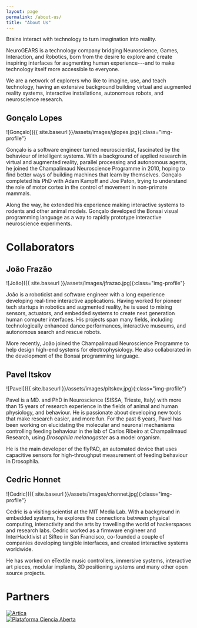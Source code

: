 ```yaml
---
layout: page
permalink: /about-us/
title: "About Us"
---
```


Brains interact with technology to turn imagination into reality.

NeuroGEARS is a technology company bridging Neuroscience, Games, Interaction, and Robotics, born from the desire to explore and create inspiring interfaces for augmenting human experience---and to make technology itself more accessible to everyone.

We are a network of explorers who like to imagine, use, and teach technology, having an extensive background building virtual and augmented reality systems, interactive installations, autonomous robots, and neuroscience research.

## Gonçalo Lopes

![Gonçalo]({{ site.baseurl }}/assets/images/glopes.jpg){:class="img-profile"}

Gonçalo is a software engineer turned neuroscientist, fascinated by the behaviour of intelligent systems. With a background of applied research in virtual and augmented reality, parallel processing and autonomous agents, he joined the Champalimaud Neuroscience Programme in 2010, hoping to find better ways of building machines that learn by themselves. Gonçalo completed his PhD with Adam Kampff and Joe Paton, trying to understand the role of motor cortex in the control of movement in non-primate mammals.

Along the way, he extended his experience making interactive systems to rodents and other animal models. Gonçalo developed the Bonsai visual programming language as a way to rapidly prototype interactive neuroscience experiments.

# Collaborators

## João Frazão

![João]({{ site.baseurl }}/assets/images/jfrazao.jpg){:class="img-profile"}

João is a roboticist and software engineer with a long experience developing real-time interactive applications. Having worked for pioneer tech startups in robotics and augmented reality, he is used to mixing sensors, actuators, and embedded systems to create next generation human computer interfaces. His projects span many fields, including technologically enhanced dance performances, interactive museums, and autonomous search and rescue robots.

More recently, João joined the Champalimaud Neuroscience Programme to help design high-end systems for electrophysiology. He also collaborated in the development of the Bonsai programming language.

## Pavel Itskov

![Pavel]({{ site.baseurl }}/assets/images/pitskov.jpg){:class="img-profile"}

Pavel is a MD. and PhD in Neuroscience (SISSA, Trieste, Italy) with more than 15 years of research experience in the fields of animal and human physiology, and behaviour. He is passionate about developing new tools that make research easier, and more fun. For the past 6 years, Pavel has been working on elucidating the molecular and neuronal mechanisms controlling feeding behaviour in the lab of Carlos Ribeiro at Champalimaud Research, using *Drosophila melanogaster* as a model organism.

He is the main developer of the flyPAD, an automated device that uses capacitive sensors for high-throughput measurement of feeding behaviour in Drosophila.

## Cedric Honnet

![Cedric]({{ site.baseurl }}/assets/images/chonnet.jpg){:class="img-profile"}

Cedric is a visiting scientist at the MIT Media Lab. With a background in embedded systems, he explores the connections between physical computing, interactivity and the arts by travelling the world of hackerspaces and research labs. Cedric worked as a firmware engineer and InterHacktivist at Sifteo in San Francisco, co-founded a couple of companies developing tangible interfaces, and created interactive systems worldwide.

He has worked on eTextile music controllers, immersive systems, interactive art pieces, modular implants, 3D positioning systems and many other open source projects.

# Partners

<div class="column-group">
  <div>
    <a href="http://artica.cc/">
      <img src="{{ site.baseurl }}/assets/images/artica.svg" alt="Artica"/>
    </a>
  </div>
  <div>
    <a href="https://plataforma.edu.pt/">
      <img src="{{ site.baseurl }}/assets/images/pca.svg" alt="Plataforma Ciencia Aberta"/>
    </a>
  </div>
  <div class="column-group"/>
</div>
